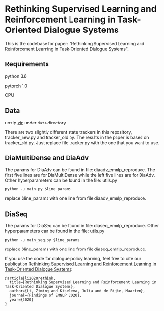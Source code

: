 # Rethinking Supervised Learning and Reinforcement Learning in Task-Oriented Dialogue Systems
This is the codebase for paper: "Rethinking Supervised Learning and Reinforcement Learning in Task-Oriented Dialogue Systems".


## Requirements

python 3.6

pytorch 1.0

CPU


## Data

unzip [zip](https://drive.google.com/file/d/1zds1y0ZwmJsIaTeBNKDLIQeRl6SK1Fes/view?usp=sharing) under `data` directory.

There are two slightly different state trackers in this repository, tracker_new.py and tracker_old.py. The results in the paper is based on tracker_old.py. Just replace file tracker.py with the one that you want to use. 

## DiaMultiDense and DiaAdv
The params for DiaAdv can be found in file: diaadv_emnlp_reproduce. The first five lines are for DiaMultiDense while the left five lines are for DiaAdv. Other hyperparameters can be found in the file: utils.py 
```
python -u main.py $line_params
```
replace $line_params with one line from file diaadv_emnlp_reproduce.

## DiaSeq
The params for DiaSeq can be found in file: diaseq_emnlp_reproduce. Other hyperparameters can be found in the file: utils.py 
```
python -u main_seq.py $line_params
```
replace $line_params with one line from file diaseq_emnlp_reproduce.


If you use the code for dialogue policy learning, feel free to cite our publication [Rethinking Supervised Learning and Reinforcement Learning in Task-Oriented Dialogue Systems](https://arxiv.org/):
``` 
@article{li2020rethink,
  title={Rethinking Supervised Learning and Reinforcement Learning in Task-Oriented Dialogue Systems},
  author={Li, Ziming and Kiseleva, Julia and de Rijke, Maarten},
  journal={Findings of EMNLP 2020},
  year={2020}
}

```


